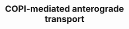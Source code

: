 ---
annotations:
- id: PW:0000103
  parent: regulatory pathway
  type: Pathway Ontology
  value: transport pathway
authors:
- ReactomeTeam
- DeSl
description: The ERGIC (ER-to-Golgi intermediate compartment, also known as vesicular-tubular
  clusters, VTCs) is a stable, biochemically distinct compartment located adjacent
  to ER exit sites (Ben-Tekaya et al, 2005; reviewed in Szul and Sztul, 2011).  The
  ERGIC concentrates COPII-derived cargo from the ER for further anterograde transport
  to the cis-Golgi and also recycles resident ER proteins back to the ER through retrograde
  traffic.  Both of these pathways appear to make use of microtubule-directed COPI-coated
  vesicles (Pepperkok et al, 1993; Presley et al, 1997; Scales et al, 1997; Stephens
  and Pepperkok, 2002; Stephens et al, 2000; reviewed in Lord et al, 2001; Spang et
  al, 2013).  View original pathway at [http://www.reactome.org/PathwayBrowser/#DIAGRAM=6807878
  Reactome].
last-edited: 2021-01-25
organisms:
- Homo sapiens
redirect_from:
- /index.php/Pathway:WP4441
- /instance/WP4441
revision: null
schema-jsonld:
- '@context': https://schema.org/
  '@id': https://wikipathways.github.io/pathways/WP4441.html
  '@type': Dataset
  creator:
    '@type': Organization
    name: WikiPathways
  description: The ERGIC (ER-to-Golgi intermediate compartment, also known as vesicular-tubular
    clusters, VTCs) is a stable, biochemically distinct compartment located adjacent
    to ER exit sites (Ben-Tekaya et al, 2005; reviewed in Szul and Sztul, 2011).  The
    ERGIC concentrates COPII-derived cargo from the ER for further anterograde transport
    to the cis-Golgi and also recycles resident ER proteins back to the ER through
    retrograde traffic.  Both of these pathways appear to make use of microtubule-directed
    COPI-coated vesicles (Pepperkok et al, 1993; Presley et al, 1997; Scales et al,
    1997; Stephens and Pepperkok, 2002; Stephens et al, 2000; reviewed in Lord et
    al, 2001; Spang et al, 2013).  View original pathway at [http://www.reactome.org/PathwayBrowser/#DIAGRAM=6807878
    Reactome].
  keywords:
  - '6xHC-INS(25-110) '
  - 'ACTR10 '
  - 'ACTR1A '
  - ADP
  - 'ANK1 '
  - 'ANK2 '
  - 'ANK3 '
  - 'ARCN1 '
  - 'ARF1 '
  - 'ARF3 '
  - 'ARF4 '
  - 'ARF5 '
  - ARF:GDP
  - 'ARFGAP1 '
  - ARFGAP1,2,3
  - 'ARFGAP2 '
  - 'ARFGAP3 '
  - ATP
  - Ankyrin
  - BET1
  - 'BET1 '
  - BET1L
  - 'BET1L '
  - 'CAPZA1 '
  - 'CAPZA2 '
  - 'CAPZA3 '
  - 'CAPZB '
  - COG complex
  - 'COG1 '
  - 'COG2 '
  - 'COG3 '
  - 'COG4 '
  - 'COG5 '
  - 'COG6 '
  - 'COG7 '
  - 'COG8 '
  - 'COPA '
  - 'COPB1 '
  - 'COPB2 '
  - 'COPE '
  - 'COPG1 '
  - 'COPG2 '
  - 'COPZ1 '
  - 'COPZ2 '
  - 'DCTN1 '
  - 'DCTN2 '
  - 'DCTN3 '
  - 'DCTN4 '
  - 'DCTN5 '
  - 'DCTN6 '
  - 'DYNC1H1 '
  - 'DYNC1I1 '
  - 'DYNC1I2 '
  - 'DYNC1LI1 '
  - 'DYNC1LI2 '
  - 'DYNLL1 '
  - 'DYNLL2 '
  - Dynein:Dynactin:microtubule
  - ERGIC-to-cis-Golgi
  - GBF1
  - 'GBF1 '
  - 'GDP '
  - 'GOLGA2 '
  - GOLGA2:GORASP1
  - 'GOLGB1 '
  - GOLGB1 homodimer
  - 'GORASP1 '
  - GOSR1
  - 'GOSR1 '
  - GOSR2
  - 'GOSR2 '
  - 'GPI-CD55 '
  - 'GPI-CD59 '
  - 'GPI-FOLR1 '
  - 'GTP '
  - 'KDELR1 '
  - 'KDELR2 '
  - 'KDELR3 '
  - 'Microtubule protofilament '
  - 'NAPA '
  - 'NAPB '
  - 'NAPG '
  - 'NSF '
  - NSF hexamer
  - PalmC-YKT6
  - 'PalmC-YKT6 '
  - Pi
  - RAB1:GDP
  - RAB1:GTP
  - RAB1:GTP:GBF1:USO1
  - RAB1:GTP:GBF1:USO1:ARF:GDP
  - RAB1:GTP:GBF1:USO1:ARF:GTP
  - RAB1:GTP:GBF1:USO1:ARF:GTP:coatomer
  - RAB1:GTP:GBF1:USO1:ARF:GTP:coatomer:ARFGAP1,2,3:PalmC-YKT6:p24 dimers:cargo:spectrin:ankyrin
  - RAB1:GTP:USO1
  - RAB1:GTP:USO1:coatomer:PalmC-YKT6:p24 dimers:cargo:spectrin:anykrin
  - RAB1:GTP:USO1:coatomer:PalmC-YKT6:p24 dimers:cargo:spectrin:anykrin:COG complex:GOLGA2:GORASP1:GOLGB1:TMEM115
  - RAB1:GTP:USO1:coatomer:p24 dimers:cargo:spectrin:ankyrin:COG complex:GOLGA2:GORASP1:TMEM115:cis-SNARE
    complex
  - 'RAB1A '
  - 'RAB1B '
  - SNAPs
  - 'SPTA1 '
  - 'SPTAN1 '
  - 'SPTB '
  - 'SPTBN1 '
  - 'SPTBN2 '
  - 'SPTBN4 '
  - 'SPTBN5 '
  - STX5
  - 'STX5 '
  - Spectrin tetramer
  - 'TMED10 '
  - 'TMED2 '
  - 'TMED3 '
  - 'TMED7 '
  - 'TMED9 '
  - TMEM115
  - 'TMEM115 '
  - 'USO1 '
  - USO1 homodimer
  - bundle
  - cargo
  - cis-Golgi cis SNARE
  - cis-Golgi t-SNARES
  - cis-SNARE:3xSNAP:NSF
  - coatomer
  - coatomer:PalmC-YKT6:p24 dimers:cargo:anykrin:spectrin:dynein:dynactin:microtubules
  - hexamer
  - p24 dimers
  license: CC0
  name: COPI-mediated anterograde transport
seo: CreativeWork
title: COPI-mediated anterograde transport
wpid: WP4441
---
